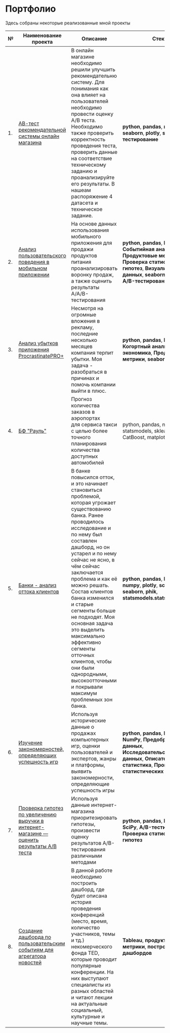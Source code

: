 # Портфолио

Здесь собраны некоторые реализованные мной проекты

| №    | Наименование проекта                | Описание                                                     | Стек                                                         | 
| ---- | ----------------------------------- | ------------------------------------------------------------ | ------------------------------------------------------------ |
| 1.   | [АВ-тест рекомендательной системы онлайн магазина](https://github.com/EgorTeresh/Portfolio/blob/main/АВ-тест%20рекомендательной%20системы%20онлайн%20магазина) | В онлайн магазине необходимо решили улучшить рекомендательню систему. Для понимания как она влияет на пользователей необходимо провести оценку A/B теста. Необходимо также проверить корректность проведения теста, проверить данные на соответствие техническому заданию и проанализируйте его результаты. В нашеам распоряжение 4 датасета и техническое задание.| **python**, **pandas**, **numpy**, **seaborn**, **plotly**, **scipy**, **A/B-тестирование**|
| 2.   | [Анализ пользовательского поведения в мобильном приложении](https://github.com/EgorTeresh/Portfolio/blob/main/Анализ%20пользовательского%20поведения%20в%20мобильном%20приложении) | На основе данных использования мобильного приложения для продажи продуктов питания проанализировать воронку продаж, а также оценить результаты A/A/B-тестирования  | **python**, **pandas**, **Matplotlib**, **Событийная аналитика**, **Продуктовые метрики**, **Проверка статистических гипотез**, **Визуализация данных**, **seaborn**, **plotly**, **A/B-тестирование** |
| 3.   | [Анализ убытков приложения ProcrastinatePRO+](https://github.com/EgorTeresh/Portfolio/blob/main/Анализ%20убытков%20приложения%20ProcrastinatePRO+) | Несмотря на огромные вложения в рекламу, последние несколько месяцев компания терпит убытки. Моя задача - разобраться в причинах и помочь компании выйти в плюс. |  **python**, **pandas**, **Matplotlib**, **Когортный анализ**, **Юнит экономика**, **Продуктовые метрики**, **seaborn** |
| 4.   | [БФ "Рауль"](https://github.com/EgorTeresh/Portfolio/blob/main/БФ%20"Рауль") | Прогноз количества заказов в аэропортах <br/>для сервиса такси с целью более точного планирования количества доступных <br/>автомобилей | python, pandas, numpy, statsmodels, sklearn, CatBoost, matplotlib |
| 5.   | [Банки - анализ оттока клиентов](https://github.com/EgorTeresh/Portfolio/blob/main/Банки%20-%20Анализ%20оттока%20клиентов) | В банке повысился отток, и это начинает становиться проблемой, которая угрожает существованию банка. Ранее проводилось исследование и по нему был составлен дашборд, но он устарел и по нему сейчас не ясно, в чём сейчас заключается проблема и как её можно решать. Состав клиентов банка изменился и старые сегменты больше не подходят. Моя основная задача это выделить максимально эффективно сегменты отточных клиентов, чтобы они были однородными, высокоотточными и покрывали максимум проблемных зон банка. | **python**, **pandas**, **Matplotlib**, **numpy**, **plotly**, **scipy**, **seaborn**, **phik**, **statsmodels.stats.proportion**|
| 6.   | [Изучение закономерностей, определяющих успешность игр](https://github.com/EgorTeresh/Portfolio/blob/main/Изучение%20закономерностей,%20определяющих%20успешность%20игр) | Используя исторические данные о продажах компьютерных игр, оценки пользователей и экспертов, жанры и платформы, выявить закономерности, определяющие успешность игры  | **python**, **pandas**, **Matplotlib**, **NumPy**, **Предобработка данных**, **Исследовательский анализ данных**, **Описательная статистика**, **Проверка статистических гипотез**|
| 7.   | [Проверка гипотез по увеличению выручки в интернет-магазине — оценить результаты A/B теста](https://github.com/EgorTeresh/Portfolio/blob/main/Проверка%20гипотез%20по%20увеличению%20выручки%20в%20интернет-магазине%20-%20оценить%20результаты%20АВ%20теста) | Используя данные интернет-магазина приоритезировать гипотезы, произвести оценку результатов A/B-тестирования различными методами | **python**, **pandas**, **Matplotlib**, **SciPy**, **A/B-тестирование**, **Проверка статистических гипотез** |
| 8.   | [Создание дашборда по пользовательским событиям для агрегатора новостей](https://github.com/EgorTeresh/Portfolio/blob/main/Создание%20дашборда%20по%20пользовательским%20событиям%20для%20агрегатора%20новостей) | В данной работе необходимо построить дашборд, где будет описана история проведения конференций (место, время, количество участников, темы и тд.) некомерческого фонда TED, которые проводит популярные конференции. На них выступают специалисты из разных областей и читают лекции на актуальные социальный, культурные и научные темы. | **Tableau**, **продуктовые метрики**, **построение дашбордов** |
